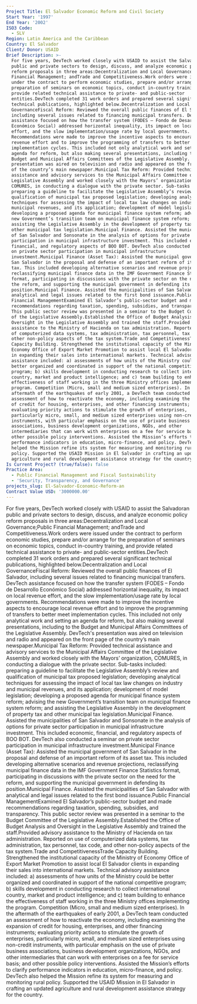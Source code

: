 ```yaml
---
Project Title: El Salvador Economic Reform and Civil Society
Start Year: '1997'
End Year: '2002'
ISO3 Code:
  - SLV
Region: Latin America and the Caribbean
Country: El Salvador
Client/ Donor: USAID
Brief Description: >-
  For five years, DevTech worked closely with USAID to assist the Salvadoran
  public and private sectors to design, discuss, and analyze economic policy
  reform proposals in three areas:Decentralization and Local Governance;Public
  Financial Management; andTrade and Competitiveness.Work orders were issued
  under the contract to perform economic studies, prepare and/or arrange for the
  preparation of seminars on economic topics, conduct in-country training, and
  provide related technical assistance to private- and public-sector
  entities.DevTech completed 31 work orders and prepared several significant
  technical publications, highlighted below.Decentralization and Local
  GovernanceFiscal Reform: Reviewed the overall public finances of El Salvador,
  including several issues related to financing municipal transfers. DevTech
  assistance focused on how the transfer system (FODES – Fondo de Desarrollo
  Económico Social) addressed horizontal inequality, its impact on local revenue
  effort, and the slow implementation/usage rate by local governments.
  Recommendations were made to improve the incentive aspects to encourage local
  revenue effort and to improve the programming of transfers to better meet
  implementation cycles. This included not only analytical work and setting an
  agenda for reform, but also making several presentations, including to the
  Budget and Municipal Affairs Committees of the Legislative Assembly. DevTech's
  presentation was aired on television and radio and appeared on the front page
  of the country’s main newspaper.Municipal Tax Reform: Provided technical
  assistance and advisory services to the Municipal Affairs Committee of the
  Legislative Assembly and worked closely with the Mayors’ organization,
  COMURES, in conducting a dialogue with the private sector. Sub-tasks included:
  preparing a guideline to facilitate the Legislative Assembly’s review and
  qualification of municipal tax proposed legislation; developing analytical
  techniques for assessing the impact of local tax law changes on industry and
  municipal revenues, and its application; development of model legislation;
  developing a proposed agenda for municipal finance system reform; advising the
  new Government’s transition team on municipal finance system reform; and
  assisting the Legislative Assembly in the development of property tax and
  other municipal tax legislation.Municipal Finance. Assisted the municipalities
  of San Salvador and Sonsonate in the analysis of options for private sector
  participation in municipal infrastructure investment. This included economic,
  financial, and regulatory aspects of BOO BOT. DevTech also conducted a seminar
  on private sector participation in municipal infrastructure
  investment.Municipal Finance (Asset Tax): Assisted the municipal government of
  San Salvador in the proposal and defense of an important reform of its asset
  tax. This included developing alternative scenarios and revenue projections,
  reclassifying municipal finance data in the IMF Government Finance Statistics
  format, participating in discussions with the private sector on the need for
  the reform, and supporting the municipal government in defending its
  position.Municipal Finance. Assisted the municipalities of San Salvador with
  analytical and legal issues related to the first bond issuance.Public
  Financial ManagementExamined El Salvador’s public-sector budget and made
  recommendations regarding taxation, spending, subsidies, and transparency.
  This public sector review was presented in a seminar to the Budget Committee
  of the Legislative Assembly.Established the Office of Budget Analysis and
  Oversight in the Legislative Assembly and trained the staff.Provided advisory
  assistance to the Ministry of Hacienda on tax administration. Reported on use
  of computerized data systems, tax administration, tax personnel, tax code, and
  other non-policy aspects of the tax system.Trade and CompetitivenessTrade
  Capacity Building. Strengthened the institutional capacity of the Ministry of
  Economy Office of Export Market Promotion to assist local El Salvador clients
  in expanding their sales into international markets. Technical advisory
  assistance included: a) assessments of how units of the Ministry could be
  better organized and coordinated in support of the national competitive
  program; b) skills development in conducting research to collect international
  country, market and product intelligence; and c) team building to enhance the
  effectiveness of staff working in the three Ministry offices implementing the
  program. Competition (Micro, small and medium sized enterprises). In the
  aftermath of the earthquakes of early 2001, a DevTech team conducted an
  assessment of how to reactivate the economy, including examining the expansion
  of credit for housing, enterprises, and other financing instruments;
  evaluating priority actions to stimulate the growth of enterprises,
  particularly micro, small, and medium sized enterprises using non-credit
  instruments, with particular emphasis on the use of private business
  associations, business development organizations, NGOs, and other
  intermediaries that can work with enterprises on a fee for service basis; and
  other possible policy interventions. Assisted the Mission’s efforts to clarify
  performance indicators in education, micro-finance, and policy. DevTech also
  helped the Mission refine its system for measuring and monitoring rural
  policy. Supported the USAID Mission in El Salvador in crafting an updated
  agriculture and rural development assistance strategy for the country.
Is Current Project? (true/false): false
Practice Area:
  - Public Financial Management and Fiscal Sustainability
  - 'Security, Transparency, and Governance'
projects_slug: El-Salvador-Economic-Reform-an
Contract Value USD: '3000000.00'
---
```

For five years, DevTech worked closely with USAID to assist the Salvadoran public and private sectors to design, discuss, and analyze economic policy reform proposals in three areas:Decentralization and Local Governance;Public Financial Management; andTrade and Competitiveness.Work orders were issued under the contract to perform economic studies, prepare and/or arrange for the preparation of seminars on economic topics, conduct in-country training, and provide related technical assistance to private- and public-sector entities.DevTech completed 31 work orders and prepared several significant technical publications, highlighted below.Decentralization and Local GovernanceFiscal Reform: Reviewed the overall public finances of El Salvador, including several issues related to financing municipal transfers. DevTech assistance focused on how the transfer system (FODES – Fondo de Desarrollo Económico Social) addressed horizontal inequality, its impact on local revenue effort, and the slow implementation/usage rate by local governments. Recommendations were made to improve the incentive aspects to encourage local revenue effort and to improve the programming of transfers to better meet implementation cycles. This included not only analytical work and setting an agenda for reform, but also making several presentations, including to the Budget and Municipal Affairs Committees of the Legislative Assembly. DevTech's presentation was aired on television and radio and appeared on the front page of the country’s main newspaper.Municipal Tax Reform: Provided technical assistance and advisory services to the Municipal Affairs Committee of the Legislative Assembly and worked closely with the Mayors’ organization, COMURES, in conducting a dialogue with the private sector. Sub-tasks included: preparing a guideline to facilitate the Legislative Assembly’s review and qualification of municipal tax proposed legislation; developing analytical techniques for assessing the impact of local tax law changes on industry and municipal revenues, and its application; development of model legislation; developing a proposed agenda for municipal finance system reform; advising the new Government’s transition team on municipal finance system reform; and assisting the Legislative Assembly in the development of property tax and other municipal tax legislation.Municipal Finance. Assisted the municipalities of San Salvador and Sonsonate in the analysis of options for private sector participation in municipal infrastructure investment. This included economic, financial, and regulatory aspects of BOO BOT. DevTech also conducted a seminar on private sector participation in municipal infrastructure investment.Municipal Finance (Asset Tax): Assisted the municipal government of San Salvador in the proposal and defense of an important reform of its asset tax. This included developing alternative scenarios and revenue projections, reclassifying municipal finance data in the IMF Government Finance Statistics format, participating in discussions with the private sector on the need for the reform, and supporting the municipal government in defending its position.Municipal Finance. Assisted the municipalities of San Salvador with analytical and legal issues related to the first bond issuance.Public Financial ManagementExamined El Salvador’s public-sector budget and made recommendations regarding taxation, spending, subsidies, and transparency. This public sector review was presented in a seminar to the Budget Committee of the Legislative Assembly.Established the Office of Budget Analysis and Oversight in the Legislative Assembly and trained the staff.Provided advisory assistance to the Ministry of Hacienda on tax administration. Reported on use of computerized data systems, tax administration, tax personnel, tax code, and other non-policy aspects of the tax system.Trade and CompetitivenessTrade Capacity Building. Strengthened the institutional capacity of the Ministry of Economy Office of Export Market Promotion to assist local El Salvador clients in expanding their sales into international markets. Technical advisory assistance included: a) assessments of how units of the Ministry could be better organized and coordinated in support of the national competitive program; b) skills development in conducting research to collect international country, market and product intelligence; and c) team building to enhance the effectiveness of staff working in the three Ministry offices implementing the program. Competition (Micro, small and medium sized enterprises). In the aftermath of the earthquakes of early 2001, a DevTech team conducted an assessment of how to reactivate the economy, including examining the expansion of credit for housing, enterprises, and other financing instruments; evaluating priority actions to stimulate the growth of enterprises, particularly micro, small, and medium sized enterprises using non-credit instruments, with particular emphasis on the use of private business associations, business development organizations, NGOs, and other intermediaries that can work with enterprises on a fee for service basis; and other possible policy interventions. Assisted the Mission’s efforts to clarify performance indicators in education, micro-finance, and policy. DevTech also helped the Mission refine its system for measuring and monitoring rural policy. Supported the USAID Mission in El Salvador in crafting an updated agriculture and rural development assistance strategy for the country.